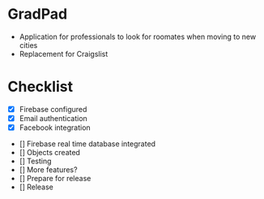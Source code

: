 # GradPad
* Application for professionals to look for roomates when moving to new cities
* Replacement for Craigslist

# Checklist
* [x] Firebase configured
* [x] Email authentication
* [x] Facebook integration
* [] Firebase real time database integrated
* [] Objects created
* [] Testing
* [] More features?
* [] Prepare for release
* [] Release